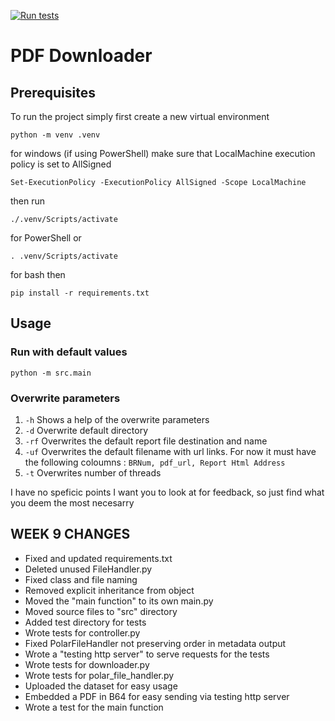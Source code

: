 [![Run tests](https://github.com/F0903/testing-week9/actions/workflows/run-tests.yml/badge.svg)](https://github.com/F0903/testing-week9/actions/workflows/run-tests.yml)

# PDF Downloader

## Prerequisites

To run the project simply first create a new virtual environment

```
python -m venv .venv
```

for windows (if using PowerShell) make sure that LocalMachine execution policy is set to AllSigned

```
Set-ExecutionPolicy -ExecutionPolicy AllSigned -Scope LocalMachine
```

then run

```
./.venv/Scripts/activate
```

for PowerShell or

```
. .venv/Scripts/activate
```

for bash
then

```
pip install -r requirements.txt
```

## Usage

### Run with default values

```
python -m src.main
```

### Overwrite parameters

1. `-h` Shows a help of the overwrite parameters
2. `-d` Overwrite default directory
3. `-rf` Overwrites the default report file destination and name
4. `-uf` Overwrites the default filename with url links. For now it must have the following coloumns : `BRNum, pdf_url, Report Html Address`
5. `-t` Overwrites number of threads

I have no speficic points I want you to look at for feedback, so just find what you deem the most necesarry

## WEEK 9 CHANGES

- Fixed and updated requirements.txt
- Deleted unused FileHandler.py
- Fixed class and file naming
- Removed explicit inheritance from object
- Moved the "main function" to its own main.py
- Moved source files to "src" directory
- Added test directory for tests
- Wrote tests for controller.py
- Fixed PolarFileHandler not preserving order in metadata output
- Wrote a "testing http server" to serve requests for the tests
- Wrote tests for downloader.py
- Wrote tests for polar_file_handler.py
- Uploaded the dataset for easy usage
- Embedded a PDF in B64 for easy sending via testing http server
- Wrote a test for the main function
